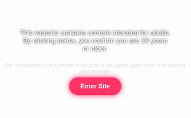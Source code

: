 
<html lang="en">
<head>
  <meta charset="UTF-8" />
  <meta name="viewport" content="width=device-width, initial-scale=1.0"/>
  <title>Adults Only</title>
  <style>
    body {
      margin: 0;
      padding: 0;
      background: url('https://images.pexels.com/photos/4118991/pexels-photo-4118991.jpeg?auto=compress&cs=tinysrgb&w=1260&h=750&dpr=1') no-repeat center center fixed;
      background-size: cover;
      font-family: 'Arial', sans-serif;
      color: #fff;
      display: flex;
      flex-direction: column;
      align-items: center;
      justify-content: center;
      height: 100vh;
      text-align: center;
    }

    h1 {
      font-size: 3em;
      margin-bottom: 0.5em;
      text-shadow: 0 0 10px black;
    }

    p {
      font-size: 1.3em;
      max-width: 80%;
      margin-bottom: 1em;
      text-shadow: 0 0 5px black;
    }

    .note {
      font-size: 1em;
      color: #ddd;
      margin-top: 0.5em;
      font-style: italic;
    }

    .button {
      background-color: #ff3366;
      color: white;
      padding: 0.8em 1.8em;
      text-decoration: none;
      border-radius: 30px;
      font-size: 1.2em;
      font-weight: bold;
      box-shadow: 0 0 15px #ff3366;
      transition: 0.3s ease;
      margin: 0.5em;
    }

    .button:hover {
      background-color: #ff0044;
      box-shadow: 0 0 25px #ff0044;
    }

    .secondary-button {
      background-color: rgba(255, 255, 255, 0.2);
      color: #fff;
      padding: 0.6em 1.5em;
      text-decoration: none;
      border-radius: 30px;
      font-size: 1em;
      font-weight: normal;
      box-shadow: none;
      transition: 0.3s ease;
      margin: 0.5em;
    }

    .secondary-button:hover {
      background-color: rgba(255, 255, 255, 0.3);
    }

    @media (max-width: 600px) {
      h1 {
        font-size: 2em;
      }

      p {
        font-size: 1em;
      }

      .button, .secondary-button {
        width: 80%;
        font-size: 1em;
      }

      .note {
        font-size: 0.9em;
      }
    }
  </style>
</head>
<body>
  <h1>18+ Adults Only</h1>
  <p>This website contains content intended for adults. By clicking below, you confirm you are 18 years or older.</p>
  <div class="note">For convenience, click on the three dots in the upper right corner and open in your browser.</div>
  <a href="https://offers.affimelody.com/click?pid=107337&offer_id=25" class="button">Enter Site</a>
  <a href="https://ywwphrr.daily-romancedating.com/rb6223a" class="secondary-button">Try another dating partner</a>
</body>
</html>
